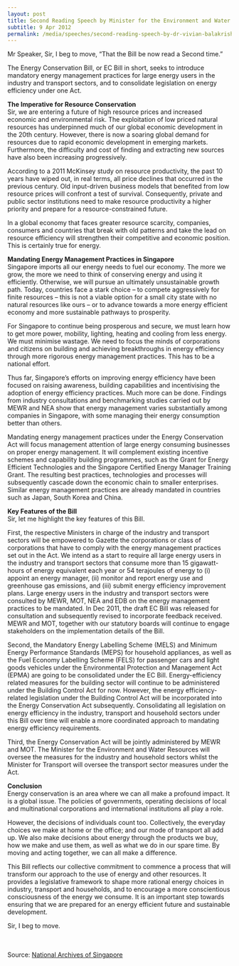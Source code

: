```yaml
---
layout: post
title: Second Reading Speech by Minister for the Environment and Water Resources Dr Vivian Balakrishnan on the Energy Conservation Bill in Parliament
subtitle: 9 Apr 2012
permalink: /media/speeches/second-reading-speech-by-dr-vivian-balakrishnan-minister-for-the-environment-and-water-resources-on-the-energy-conservation-bill-in-parliament-on-9-april-2012
---
```


Mr Speaker, Sir, I beg to move, “That the Bill be now read a Second time.”

The Energy Conservation Bill, or EC Bill in short, seeks to introduce mandatory energy management practices for large energy users in the industry and transport sectors, and to consolidate legislation on energy efficiency under one Act.

**The Imperative for Resource Conservation**  
Sir, we are entering a future of high resource prices and increased economic and environmental risk. The exploitation of low priced natural resources has underpinned much of our global economic development in the 20th century. However, there is now a soaring global demand for resources due to rapid economic development in emerging markets. Furthermore, the difficulty and cost of finding and extracting new sources have also been increasing progressively.

According to a 2011 McKinsey study on resource productivity, the past 10 years have wiped out, in real terms, all price declines that occurred in the previous century. Old input-driven business models that benefited from low resource prices will confront a test of survival. Consequently, private and public sector institutions need to make resource productivity a higher priority and prepare for a resource-constrained future.

In a global economy that faces greater resource scarcity, companies, consumers and countries that break with old patterns and take the lead on resource efficiency will strengthen their competitive and economic position. This is certainly true for energy.

**Mandating Energy Management Practices in Singapore**  
Singapore imports all our energy needs to fuel our economy. The more we grow, the more we need to think of conserving energy and using it efficiently. Otherwise, we will pursue an ultimately unsustainable growth path. Today, countries face a stark choice – to compete aggressively for finite resources – this is not a viable option for a small city state with no natural resources like ours – or to advance towards a more energy efficient economy and more sustainable pathways to prosperity.

For Singapore to continue being prosperous and secure, we must learn how to get more power, mobility, lighting, heating and cooling from less energy. We must minimise wastage. We need to focus the minds of corporations and citizens on building and achieving breakthroughs in energy efficiency through more rigorous energy management practices. This has to be a national effort.

Thus far, Singapore’s efforts on improving energy efficiency have been focused on raising awareness, building capabilities and incentivising the adoption of energy efficiency practices. Much more can be done. Findings from industry consultations and benchmarking studies carried out by MEWR and NEA show that energy management varies substantially among companies in Singapore, with some managing their energy consumption better than others.

Mandating energy management practices under the Energy Conservation Act will focus management attention of large energy consuming businesses on proper energy management. It will complement existing incentive schemes and capability building programmes, such as the Grant for Energy Efficient Technologies and the Singapore Certified Energy Manager Training Grant. The resulting best practices, technologies and processes will subsequently cascade down the economic chain to smaller enterprises. Similar energy management practices are already mandated in countries such as Japan, South Korea and China.

**Key Features of the Bill**  
Sir, let me highlight the key features of this Bill.

First, the respective Ministers in charge of the industry and transport sectors will be empowered to Gazette the corporations or class of corporations that have to comply with the energy management practices set out in the Act. We intend as a start to require all large energy users in the industry and transport sectors that consume more than 15 gigawatt-hours of energy equivalent each year or 54 terajoules of energy to (i) appoint an energy manager, (ii) monitor and report energy use and greenhouse gas emissions, and (iii) submit energy efficiency improvement plans. Large energy users in the industry and transport sectors were consulted by MEWR, MOT, NEA and EDB on the energy management practices to be mandated. In Dec 2011, the draft EC Bill was released for consultation and subsequently revised to incorporate feedback received. MEWR and MOT, together with our statutory boards will continue to engage stakeholders on the implementation details of the Bill.

Second, the Mandatory Energy Labelling Scheme (MELS) and Minimum Energy Performance Standards (MEPS) for household appliances, as well as the Fuel Economy Labelling Scheme (FELS) for passenger cars and light goods vehicles under the Environmental Protection and Management Act (EPMA) are going to be consolidated under the EC Bill. Energy-efficiency related measures for the building sector will continue to be administered under the Building Control Act for now. However, the energy efficiency-related legislation under the Building Control Act will be incorporated into the Energy Conservation Act subsequently. Consolidating all legislation on energy efficiency in the industry, transport and household sectors under this Bill over time will enable a more coordinated approach to mandating energy efficiency requirements.

Third, the Energy Conservation Act will be jointly administered by MEWR and MOT. The Minister for the Environment and Water Resources will oversee the measures for the industry and household sectors whilst the Minister for Transport will oversee the transport sector measures under the Act.

**Conclusion**  
Energy conservation is an area where we can all make a profound impact. It is a global issue. The policies of governments, operating decisions of local and multinational corporations and international institutions all play a role.

However, the decisions of individuals count too. Collectively, the everyday choices we make at home or the office; and our mode of transport all add up. We also make decisions about energy through the products we buy, how we make and use them, as well as what we do in our spare time. By moving and acting together, we can all make a difference.

This Bill reflects our collective commitment to commence a process that will transform our approach to the use of energy and other resources. It provides a legislative framework to shape more rational energy choices in industry, transport and households, and to encourage a more conscientious consciousness of the energy we consume. It is an important step towards ensuring that we are prepared for an energy efficient future and sustainable development.

Sir, I beg to move.
<br><br><br>


Source: [National Archives of Singapore](https://www.nas.gov.sg/archivesonline/data/pdfdoc/MSE_20120409003.pdf)
